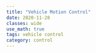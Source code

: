 ```yaml
---
title: "Vehicle Motion Control"
date: 2020-11-28
classes: wide
use_math: true
tags: vehicle control 
category: control 
---
```


  